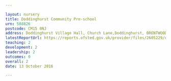 ```yaml
---

layout: nursery
title: Doddinghurst Community Pre-school
urn: 508826
postcode: CM15 0NJ
address: Doddinghurst Village Hall, Church Lane,Doddinghurst, BRENTWOOD, Essex, CM15 0NJ
latestReportUrl: https://reports.ofsted.gov.uk/provider/files/2605229/urn/508826.pdf
teaching: 2
development: 2
leadership: 2
outcomes: 0
overall: 2
date: 13 October 2016

---
```


